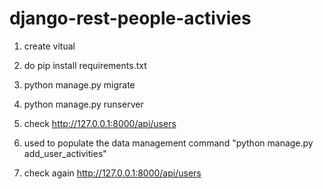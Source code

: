# django-rest-people-activies

1. create vitual

2. do pip install requirements.txt

3. python manage.py migrate

4. python manage.py runserver

5. check http://127.0.0.1:8000/api/users

6. used to populate the data management command "python manage.py add_user_activities"


7. check again http://127.0.0.1:8000/api/users
